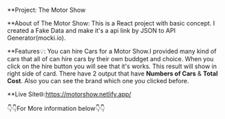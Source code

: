 **Project: The Motor Show


**About of The Motor Show: This is a React project  with basic concept. I created a Fake Data and make it's a api link by JSON to API Generator(mocki.io).

**Features💡: You can hire Cars for a Motor Show.I provided many kind of cars that all of can hire cars by their own buddget and choice. When you click on the hire button you will see that it's works. This result will show in right side of card. There have 2 output that have **Numbers of Cars** & **Total Cost**. Also you can see the brand which one you clicked before.

**Live Site🌐:https://motorshow.netlify.app/


👇👇For More information below👇👇
